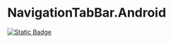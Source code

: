 # NavigationTabBar.Android

[![Static Badge](https://img.shields.io/badge/NuGet-1.0.0-blue)](https://www.nuget.org/packages/NavigationTabBar.Android/)
